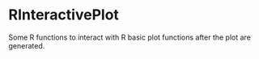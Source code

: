 RInteractivePlot
================
Some R functions to interact with R basic plot functions after the plot are generated.  
